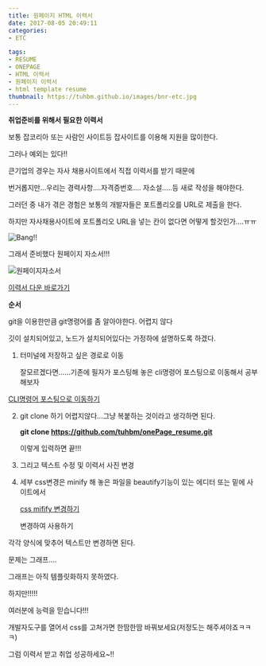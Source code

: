 ```yaml
---
title: 원페이지 HTML 이력서
date: 2017-08-05 20:49:11
categories: 
- ETC

tags:
- RESUME
- ONEPAGE
- HTML 이력서
- 원페이지 이력서
- html template resume
thumbnail: https://tuhbm.github.io/images/bnr-etc.jpg
---
```


**취업준비를 위해서 필요한 이력서**

보통 잡코리아 또는 사람인 사이트등 잡사이트를 이용해 지원을 많이한다.

그러나 예외는 있다!!

<!-- more -->

큰기업의 경우는 자사 채용사이트에서 직접 이력서를 받기 때문에

번거롭지만…우리는 경력사항….자격증번호…. 자소설…..등 새로 작성을 해야한다.



그러던 중 내가 겪은 경험은 보통의 개발자들은 포트폴리오를 URL로 제출을 한다.

하지만 자사채용사이트에 포트폴리오 URL을 넣는 칸이 없다면 어떻게 할것인가….ㅠㅠ



![Bang!!](https://tuhbm.github.io/images/bang.png)

그래서 준비했다 원페이지 자소서!!!

![원페이지자소서](https://tuhbm.github.io/images/ex_onePageResume.png)



[이력서 다운 바로가기](https://github.com/tuhbm/onePage_resume.git)

**순서**

git을 이용한만큼 git명령어를 좀 알아야한다. 어렵지 않다

깃이 설치되어있고, 노드가 설치되어있다는 가정하에 설명하도록 하겠다.

1. 터미널에 저장하고 싶은 경로로 이동

   잘모르겠다면……기존에 필자가 포스팅해 놓은 cli명령어 포스팅으로 이동해서 공부해보자
    
[CLI명령어 포스팅으로 이동하기](https://tuhbm.github.io/2017/07/17/cli/)
   

2. git clone 하기 어렵지않다…그냥 복붙하는 것이라고 생각하면 된다.
    
    **git clone https://github.com/tuhbm/onePage_resume.git**
    
    이렇게 입력하면 끝!!!
    
3. 그리고 텍스트 수정 및 이력서 사진 변경

4. 세부 css변경은 minify 해 놓은 파일을 beautify기능이 있는 에디터 또는 밑에 사이트에서

    [css mifify 변경하기](http://www.cleancss.com/css-beautify/)
    
    변경하여 사용하기

각각 양식에 맞추어 텍스트만 변경하면 된다.

문제는 그래프….

그래프는 아직 템플릿화하지 못하였다.

하지만!!!!!

여러분에 능력을 믿습니다!!!

개발자도구를 열어서 css를 고쳐가면 한땀한땀 바꿔보세요(저정도는 해주셔야죠ㅋㅋㅋ)



그럼 이력서 받고 취업 성공하세요~!!